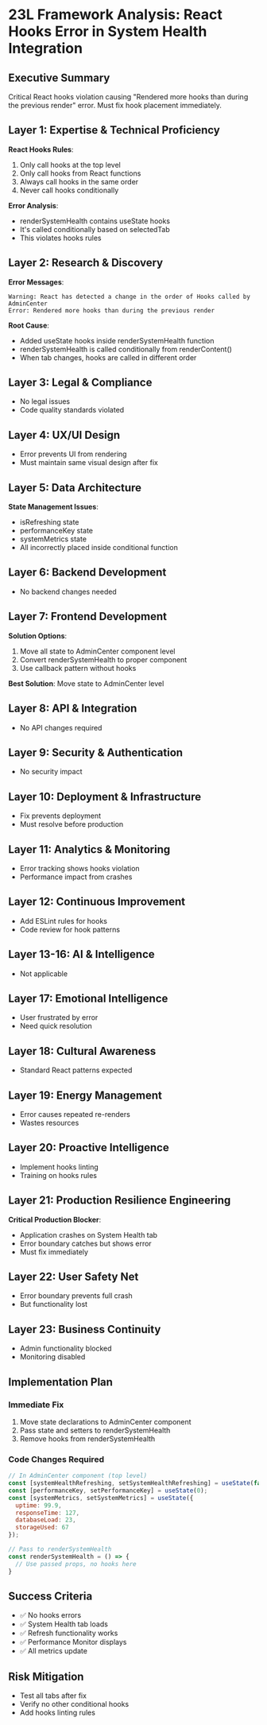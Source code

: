# 23L Framework Analysis: React Hooks Error in System Health Integration

## Executive Summary
Critical React hooks violation causing "Rendered more hooks than during the previous render" error. Must fix hook placement immediately.

## Layer 1: Expertise & Technical Proficiency
**React Hooks Rules**:
1. Only call hooks at the top level
2. Only call hooks from React functions
3. Always call hooks in the same order
4. Never call hooks conditionally

**Error Analysis**:
- renderSystemHealth contains useState hooks
- It's called conditionally based on selectedTab
- This violates hooks rules

## Layer 2: Research & Discovery
**Error Messages**:
```
Warning: React has detected a change in the order of Hooks called by AdminCenter
Error: Rendered more hooks than during the previous render
```

**Root Cause**:
- Added useState hooks inside renderSystemHealth function
- renderSystemHealth is called conditionally from renderContent()
- When tab changes, hooks are called in different order

## Layer 3: Legal & Compliance
- No legal issues
- Code quality standards violated

## Layer 4: UX/UI Design
- Error prevents UI from rendering
- Must maintain same visual design after fix

## Layer 5: Data Architecture
**State Management Issues**:
- isRefreshing state
- performanceKey state
- systemMetrics state
- All incorrectly placed inside conditional function

## Layer 6: Backend Development
- No backend changes needed

## Layer 7: Frontend Development
**Solution Options**:
1. Move all state to AdminCenter component level
2. Convert renderSystemHealth to proper component
3. Use callback pattern without hooks

**Best Solution**: Move state to AdminCenter level

## Layer 8: API & Integration
- No API changes required

## Layer 9: Security & Authentication
- No security impact

## Layer 10: Deployment & Infrastructure
- Fix prevents deployment
- Must resolve before production

## Layer 11: Analytics & Monitoring
- Error tracking shows hooks violation
- Performance impact from crashes

## Layer 12: Continuous Improvement
- Add ESLint rules for hooks
- Code review for hook patterns

## Layer 13-16: AI & Intelligence
- Not applicable

## Layer 17: Emotional Intelligence
- User frustrated by error
- Need quick resolution

## Layer 18: Cultural Awareness
- Standard React patterns expected

## Layer 19: Energy Management
- Error causes repeated re-renders
- Wastes resources

## Layer 20: Proactive Intelligence
- Implement hooks linting
- Training on hooks rules

## Layer 21: Production Resilience Engineering
**Critical Production Blocker**:
- Application crashes on System Health tab
- Error boundary catches but shows error
- Must fix immediately

## Layer 22: User Safety Net
- Error boundary prevents full crash
- But functionality lost

## Layer 23: Business Continuity
- Admin functionality blocked
- Monitoring disabled

## Implementation Plan

### Immediate Fix
1. Move state declarations to AdminCenter component
2. Pass state and setters to renderSystemHealth
3. Remove hooks from renderSystemHealth

### Code Changes Required
```javascript
// In AdminCenter component (top level)
const [systemHealthRefreshing, setSystemHealthRefreshing] = useState(false);
const [performanceKey, setPerformanceKey] = useState(0);
const [systemMetrics, setSystemMetrics] = useState({
  uptime: 99.9,
  responseTime: 127,
  databaseLoad: 23,
  storageUsed: 67
});

// Pass to renderSystemHealth
const renderSystemHealth = () => {
  // Use passed props, no hooks here
}
```

## Success Criteria
- ✅ No hooks errors
- ✅ System Health tab loads
- ✅ Refresh functionality works
- ✅ Performance Monitor displays
- ✅ All metrics update

## Risk Mitigation
- Test all tabs after fix
- Verify no other conditional hooks
- Add hooks linting rules